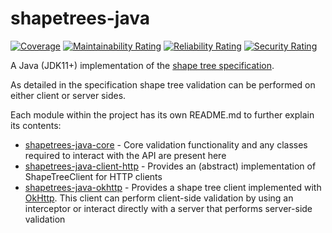 # shapetrees-java

[![Coverage](https://sonarcloud.io/api/project_badges/measure?project=janeirodigital_shapetrees-java&metric=coverage)](https://sonarcloud.io/summary/new_code?id=janeirodigital_shapetrees-java)
[![Maintainability Rating](https://sonarcloud.io/api/project_badges/measure?project=janeirodigital_shapetrees-java&metric=sqale_rating)](https://sonarcloud.io/summary/new_code?id=janeirodigital_shapetrees-java)
[![Reliability Rating](https://sonarcloud.io/api/project_badges/measure?project=janeirodigital_shapetrees-java&metric=reliability_rating)](https://sonarcloud.io/summary/new_code?id=janeirodigital_shapetrees-java)
[![Security Rating](https://sonarcloud.io/api/project_badges/measure?project=janeirodigital_shapetrees-java&metric=security_rating)](https://sonarcloud.io/summary/new_code?id=janeirodigital_shapetrees-java)

A Java (JDK11+) implementation of the [shape tree specification](https://shapetrees.org/TR/specification/index.html).

As detailed in the specification shape tree validation can be performed on either client or server sides.

Each module within the project has its own README.md to further explain its contents:
 * [shapetrees-java-core](shapetrees-java-core/README.md) - Core validation functionality and any classes required
   to interact with the API are present here
* [shapetrees-java-client-http](shapetrees-java-client-http/README.md) - Provides an (abstract) implementation of ShapeTreeClient for HTTP clients
 * [shapetrees-java-okhttp](shapetrees-java-okhttp/README.md) - Provides a shape tree client implemented
   with [OkHttp](https://github.com/square/okhttp/).  This client can perform client-side
   validation by using an interceptor or interact directly with a server that performs server-side validation


